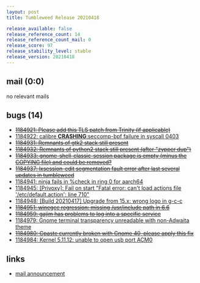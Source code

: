 ```yaml
---
layout: post
title: Tumbleweed Release 20210418

release_available: false
release_reference_count: 14
release_reference_count_mail: 0
release_score: 97
release_stability_level: stable
release_version: 20210418
---
```


## mail (0:0)

no relevant mails

## bugs (14)

<!--more-->

- ~~[1184921: Please add this TLS patch from Trinity (if applicable)](https://bugzilla.opensuse.org/show_bug.cgi?id=1184921)~~
- [1184922: calibre **CRASHING**:seccomp-bpf failure in syscall 0403](https://bugzilla.opensuse.org/show_bug.cgi?id=1184922)
- ~~[1184931: Remnants of gtk2 stack still present](https://bugzilla.opensuse.org/show_bug.cgi?id=1184931)~~
- ~~[1184932: Remnants of python2 stack still present (after "zypper dup")](https://bugzilla.opensuse.org/show_bug.cgi?id=1184932)~~
- ~~[1184933: gnome-shell-classic-session package is empty (minus the COPYING file) and could be removed?](https://bugzilla.opensuse.org/show_bug.cgi?id=1184933)~~
- ~~[1184937: lxsession-edit  segmentation fault error after last several updates in tumbleweed](https://bugzilla.opensuse.org/show_bug.cgi?id=1184937)~~
- [1184941: ninja fails in %check in ring 0 for aarch64](https://bugzilla.opensuse.org/show_bug.cgi?id=1184941)
- [1184945: \[Privoxy\]: Fail on start "Fatal error: can't load actions file '/etc/default.action': line 710"](https://bugzilla.opensuse.org/show_bug.cgi?id=1184945)
- [1184948: \[Build 20210417\] Upgrade from 15.x: wrong logo in g-c-c](https://bugzilla.opensuse.org/show_bug.cgi?id=1184948)
- ~~[1184951: winegcc regression: missing /usr/include path in 6.6](https://bugzilla.opensuse.org/show_bug.cgi?id=1184951)~~
- ~~[1184959: gajim has problems to log into a specific service](https://bugzilla.opensuse.org/show_bug.cgi?id=1184959)~~
- [1184979: Gnome terminal transparency unreadable with non-Adwaita theme](https://bugzilla.opensuse.org/show_bug.cgi?id=1184979)
- ~~[1184980: Gpaste currently broken with Gnome 40, please apply this fix](https://bugzilla.opensuse.org/show_bug.cgi?id=1184980)~~
- [1184984: Kernel 5.11.12: unable to open usb port ACM0](https://bugzilla.opensuse.org/show_bug.cgi?id=1184984)



## links

- [mail announcement](https://github.com/boombatower/tumbleweed-review/issues/10)
